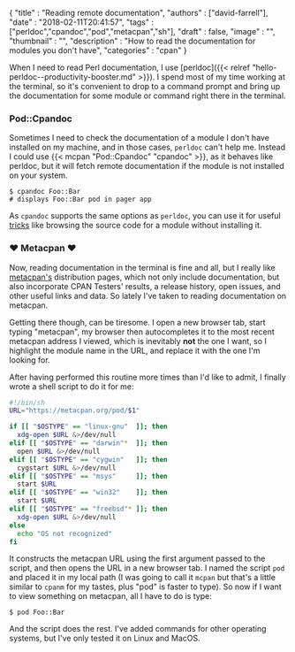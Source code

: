 
  {
    "title"       : "Reading remote documentation",
    "authors"     : ["david-farrell"],
    "date"        : "2018-02-11T20:41:57",
    "tags"        : ["perldoc","cpandoc","pod","metacpan","sh"],
    "draft"       : false,
    "image"       : "",
    "thumbnail"   : "",
    "description" : "How to read the documentation for modules you don't have",
    "categories"  : "cpan"
  }

When I need to read Perl documentation, I use [perldoc]({{< relref "hello-perldoc--productivity-booster.md" >}}). I spend most of my time working at the terminal, so it's convenient to drop to a command prompt and bring up the documentation for some module or command right there in the terminal.

### Pod::Cpandoc

Sometimes I need to check the documentation of a module I don't have installed on my machine, and in those cases, `perldoc` can't help me. Instead I could use {{< mcpan "Pod::Cpandoc" "cpandoc" >}}, as it behaves like perldoc, but it will fetch remote documentation if the module is not installed on your system.

    $ cpandoc Foo::Bar
    # displays Foo::Bar pod in pager app

As `cpandoc` supports the same options as `perldoc`, you can use it for useful [tricks](http://perladvent.org/2011/2011-12-15.html) like browsing the source code for a module without installing it.

### ♥ Metacpan ♥

Now, reading documentation in the terminal is fine and all, but I really like [metacpan's](http://metacpan.org) distribution pages, which not only include documentation, but also incorporate CPAN Testers' results, a release history, open issues, and other useful links and data. So lately I've taken to reading documentation on metacpan.

Getting there though, can be tiresome. I open a new browser tab, start typing "metacpan", my browser then autocompletes it to the most recent metacpan address I viewed, which is inevitably **not** the one I want, so I highlight the module name in the URL, and replace it with the one I'm looking for.

After having performed this routine more times than I'd like to admit, I finally wrote a shell script to do it for me:

```bash
#!/bin/sh
URL="https://metacpan.org/pod/$1"

if [[ "$OSTYPE" == "linux-gnu"  ]]; then
  xdg-open $URL &>/dev/null
elif [[ "$OSTYPE" == "darwin"*  ]]; then
  open $URL &>/dev/null
elif [[ "$OSTYPE" == "cygwin"   ]]; then
  cygstart $URL &>/dev/null
elif [[ "$OSTYPE" == "msys"     ]]; then
  start $URL
elif [[ "$OSTYPE" == "win32"    ]]; then
  start $URL
elif [[ "$OSTYPE" == "freebsd"* ]]; then
  xdg-open $URL &>/dev/null
else
  echo "OS not recognized"
fi
```

It constructs the metacpan URL using the first argument passed to the script, and then opens the URL in a new browser tab. I named the script `pod` and placed it in my local path (I was going to call it `mcpan` but that's a little similar to `cpanm` for my tastes, plus "pod" is faster to type). So now if I want to view something on metacpan, all I have to do is type:

    $ pod Foo::Bar

And the script does the rest. I've added commands for other operating systems, but I've only tested it on Linux and MacOS.
